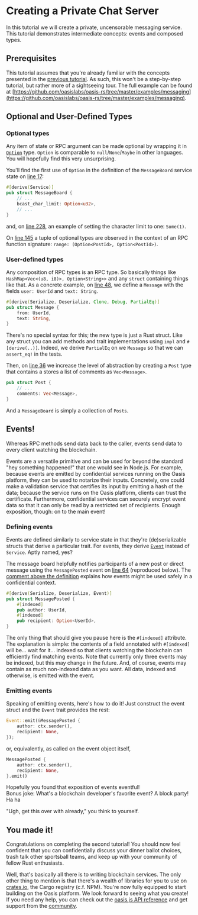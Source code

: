 # Creating a Private Chat Server

In this tutorial we will create a private, uncensorable messaging service.
This tutorial demonstrates intermediate concepts: events and composed types.

## Prerequisites

This tutorial assumes that you're already familiar with the concepts presented in the [previous tutorial](../ballot-tutorial).
As such, this won't be a step-by-step tutorial, but rather more of a sightseeing tour.
The full example can be found at [https://github.com/oasislabs/oasis-rs/tree/master/examples/messaging](https://github.com/oasislabs/oasis-rs/tree/master/examples/messaging).

## Optional and User-Defined Types

### Optional types

Any item of state or RPC argument can be made optional by wrapping it in [`Option`](https://doc.rust-lang.org/std/option/enum.Option.html) type.
`Option` is comparable to `null`/`None`/`Maybe` in other languages.
You will hopefully find this very unsurprising.

You'll find the first use of `Option` in the definition of the `MessageBoard` service state on [line 17](https://github.com/oasislabs/oasis-rs/blob/master/examples/messaging/src/lib.rs#L17):

```rust
#[derive(Service)]
pub struct MessageBoard {
    // ...
    bcast_char_limit: Option<u32>,
    // ...
}
```

and, on [line 228](https://github.com/oasislabs/oasis-rs/blob/master/examples/messaging/src/lib.rs#L228), an example of setting the character limit to one: `Some(1)`.

On [line 145](https://github.com/oasislabs/oasis-rs/blob/master/examples/messaging/src/lib.rs#L145) a tuple of optional types are observed in the context of an RPC function signature: `range: (Option<PostId>, Option<PostId>)`.

### User-defined types

Any composition of RPC types is an RPC type.
So basically things like `HashMap<Vec<(u8, i8)>, Option<String>>` and any `struct` containing things like that.
As a concrete example, on [line 48](https://github.com/oasislabs/oasis-rs/blob/master/examples/messaging/src/lib.rs#L48), we define a `Message` with the fields `user: UserId` and `text: String`.

```rust
#[derive(Serialize, Deserialize, Clone, Debug, PartialEq)]
pub struct Message {
    from: UserId,
    text: String,
}
```

There's no special syntax for this; the new type is just a Rust struct.
Like any struct you can add methods and trait implementations using `impl` and `#[derive(..)]`.
Indeed, we derive `PartialEq` on we `Message` so that we can `assert_eq!` in the tests.

Then, on [line 36](https://github.com/oasislabs/oasis-rs/blob/master/examples/messaging/src/lib.rs#L36) we increase the level of abstraction by creating a `Post` type that contains a stores a list of comments as `Vec<Message>`.

```rust
pub struct Post {
    // ...
    comments: Vec<Message>,
}
```

And a `MessageBoard` is simply a collection of `Posts`.

## Events!

Whereas RPC methods send data back to the caller, events send data to every client watching the blockchain.

Events are a versatile primitive and can be used for beyond the standard "hey something happened!" that one would see in Node.js.
For example, because events are emitted by confidential services running on the Oasis platform, they can be used to notarize their inputs.
Concretely, one could make a validation service that certifies its input by emitting a hash of the data; because the service runs on the Oasis platform, clients can trust the certificate.
Furthermore, confidential services can securely encrypt event data so that it can only be read by a restricted set of recipients.
Enough exposition, though: on to the main event!

### Defining events

Events are defined similarly to service state in that they're (de)serializable structs that derive a particular trait.
For events, they derive [`Event`](https://docs.rs/oasis-std/0.1.0/oasis-std/exe/trait.Event.html) instead of `Service`.
Aptly named, yes?

The message board helpfully notifies participants of a new post or direct message using the `MessagePosted` event on [line 64](https://github.com/oasislabs/oasis-rs/blob/master/examples/messaging/src/lib.rs#L64) (reproduced below).
The [comment above the definition](https://github.com/oasislabs/oasis-rs/blob/master/examples/messaging/src/lib.rs#L58-L62) explains how events might be used safely in a confidential context.

```rust
#[derive(Serialize, Deserialize, Event)]
pub struct MessagePosted {
    #[indexed]
    pub author: UserId,
    #[indexed]
    pub recipient: Option<UserId>,
}
```

The only thing that should give you pause here is the `#[indexed]` attribute.
The explanation is simple: the contents of a field annotated with `#[indexed]` will be... wait for it... indexed so that clients watching the blockchain can efficiently find matching events.
Note that currently only three events may be indexed, but this may change in the future.
And, of course, events may contain as much non-indexed data as you want.
All data, indexed and otherwise, is emitted with the event.

### Emitting events

Speaking of emitting events, here's how to do it!
Just construct the event struct and the `Event` trait provides the rest:

```rust
Event::emit(&MessagePosted {
    author: ctx.sender(),
    recipient: None,
});
```

or, equivalently, as called on the event object itself,

```rust
MessagePosted {
    author: ctx.sender(),
    recipient: None,
}.emit()
```

Hopefully you found that exposition of events eventful!  
Bonus joke: What's a blockchain developer's favorite event? A block party! Ha ha

"Ugh, get this over with already," you think to yourself.

## You made it!

Congratulations on completing the second tutorial!
You should now feel confident that you can confidentially discuss your dinner ballot choices, trash talk other sportsball teams, and keep up with your community of fellow Rust enthusiasts.

Well, that's basically all there is to writing blockchain services.
The only other thing to mention is that there's a wealth of libraries for you to use on [crates.io](https://crates.io), the Cargo registry (c.f. NPM).
You're now fully equipped to start building on the Oasis platform.
We look forward to seeing what you create!
If you need any help, you can check out the [oasis.js API reference](https://oasis-labs-oasis-client.readthedocs-hosted.com/en/latest/) and get support from the [community](https://gitter.im/Oasis-official/Lobby).
